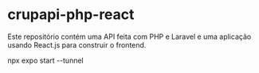 # crupapi-php-react
Este repositório contém uma API feita com PHP e Laravel e uma aplicação usando React.js para construir o frontend.


npx expo start --tunnel